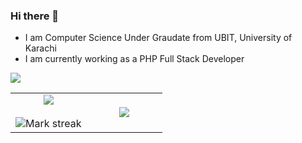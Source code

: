 ### Hi there 👋

- I am Computer Science Under Graudate from UBIT, University of Karachi
- I am currently working as a PHP Full Stack Developer

<img src="https://user-images.githubusercontent.com/73097560/115834477-dbab4500-a447-11eb-908a-139a6edaec5c.gif">

<!--- stats & Trophy (start) -->
<p align="center">
  <!--- stats (start) -->
<table align="center">
<tr border="none">
<td width="50%" align="center">
  
  <img  align="center"  src="https://github-readme-stats.vercel.app/api?username=thearhamsharif&theme=dark&show_icons=true&count_private=true" />
  <br></br>
  <img  title="🔥 Get streak stats for your profile at git.io/streak-stats" alt="Mark streak" src="https://github-readme-streak-stats.herokuapp.com/?user=thearhamsharif&theme=dark&hide_border=false" /> 
</td>

<td width="50%" align="center">

  <img  align="center"  src="https://github-readme-stats.anuraghazra1.vercel.app/api/top-langs/?username=thearhamsharif&theme=dark&hide_border=false&no-bg=true&no-frame=true&langs_count=10"/>
  
  </td>
</tr>
</table>
<!--- stats (end) -->


</p>        
<!--- stats (end) -->
<!---
### LANGUGAGES & TOOLS

![Swift](https://img.shields.io/badge/swift-F54A2A?style=for-the-badge&logo=swift&logoColor=white)
![SwiftUI](https://img.shields.io/badge/swiftui-%230095D5.svg?style=for-the-badge&logo=swift&logoColor=white)
![UIKit](https://img.shields.io/badge/UIKit-%230095D5.svg?style=for-the-badge&logo=uikit&logoColor=white)
![XCODE](https://img.shields.io/badge/xcode-%230095D5.svg?style=for-the-badge&logo=xcode&logoColor=white)
![Simulator](https://img.shields.io/badge/simulator-%230095D5.svg?style=for-the-badge&logo=apple&logoColor=white)
![Firebase](https://img.shields.io/badge/firebase-%23039BE5.svg?style=for-the-badge&logo=firebase) 
![Postman](https://img.shields.io/badge/Postman-FF6C37?style=for-the-badge&logo=postman&logoColor=white) 
![Trello](https://img.shields.io/badge/Trello-%23026AA7.svg?style=for-the-badge&logo=Trello&logoColor=white)
-->


<!--
*thearhamsharif/thearhamsharif* is a ✨ special ✨ repository because its README.md (this file) appears on your GitHub profile.

Here are some ideas to get you started:

- 🔭 I’m currently working on ...
- 🌱 I’m currently learning ...
- 👯 I’m looking to collaborate on ...
- 🤔 I’m looking for help with ...
- 💬 Ask me about ...
- 📫 How to reach me: ...
- 😄 Pronouns: ...
- ⚡ Fun fact: ...
-->
